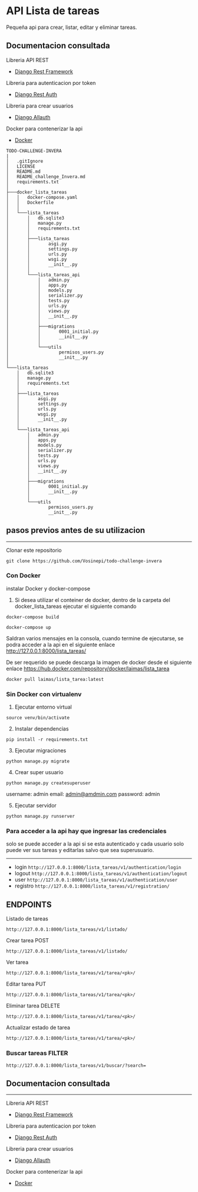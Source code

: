 # API Lista de tareas

Pequeña api para crear, listar, editar y eliminar tareas.

## Documentacion consultada

Libreria API REST

- [Django Rest Framework](https://www.django-rest-framework.org/)

Libreria para autenticacion por token

- [Django Rest Auth](https://dj-rest-auth.readthedocs.io/en/latest/)

Libreria para crear usuarios

- [Django Allauth](https://django-allauth.readthedocs.io/en/latest/index.html)

Docker para contenerizar la api

- [Docker](https://docs.docker.com/get-started/)

```
TODO-CHALLENGE-INVERA
|
│   .gitIgnore
│   LICENSE
│   README.md
│   README_challenge_Invera.md
│   requirements.txt
│
├───docker_lista_tareas
│   │   docker-compose.yaml
│   │   Dockerfile
│   │
│   └───lista_tareas
│       │   db.sqlite3
│       │   manage.py
│       │   requirements.txt
│       │
│       ├───lista_tareas
│       │       asgi.py
│       │       settings.py
│       │       urls.py
│       │       wsgi.py
│       │       __init__.py
│       │
│       └───lista_tareas_api
│           │   admin.py
│           │   apps.py
│           │   models.py
│           │   serializer.py
│           │   tests.py
│           │   urls.py
│           │   views.py
│           │   __init__.py
│           │
│           ├───migrations
│           │       0001_initial.py
│           │       __init__.py
│           │
│           └───utils
│                   permisos_users.py
│                   __init__.py
│
└───lista_tareas
    │   db.sqlite3
    │   manage.py
    │   requirements.txt
    │
    ├───lista_tareas
    │       asgi.py
    │       settings.py
    │       urls.py
    │       wsgi.py
    │       __init__.py
    │
    └───lista_tareas_api
        │   admin.py
        │   apps.py
        │   models.py
        │   serializer.py
        │   tests.py
        │   urls.py
        │   views.py
        │   __init__.py
        │
        ├───migrations
        │       0001_initial.py
        │       __init__.py
        │
        └───utils
                permisos_users.py
                __init__.py

```

## pasos previos antes de su utilizacion

---

Clonar este repositorio

`git clone https://github.com/Vosinepi/todo-challenge-invera`

### Con Docker

instalar Docker y docker-compose

1. Si desea utilizar el conteiner de docker, dentro de la carpeta del docker_lista_tareas ejecutar el siguiente comando

`docker-compose build`

`docker-compose up`

Saldran varios mensajes en la consola, cuando termine de ejecutarse, se podra acceder a la api en el siguiente enlace http://127.0.0.1:8000/lista_tareas/

De ser requerido se puede descarga la imagen de docker desde el siguiente enlace https://hub.docker.com/repository/docker/laimas/lista_tarea

`docker pull laimas/lista_tarea:latest`

### Sin Docker con virtualenv

1. Ejecutar entorno virtual

`source venv/bin/activate`

2. Instalar dependencias

`pip install -r requirements.txt`

3. Ejecutar migraciones

`python manage.py migrate`

4. Crear super usuario

`python manage.py createsuperuser`

username: admin
email: admin@amdmin.com
password: admin

5. Ejecutar servidor

`python manage.py runserver`

### Para acceder a la api hay que ingresar las credenciales

solo se puede acceder a la api si se esta autenticado y cada usuario solo puede ver sus tareas y editarlas salvo que sea superusuario.

---

- login
  `http://127.0.0.1:8000/lista_tareas/v1/authentication/login`
- logout
  `http://127.0.0.1:8000/lista_tareas/v1/authentication/logout`
- user
  `http://127.0.0.1:8000/lista_tareas/v1/authentication/user`
- registro
  `http://127.0.0.1:8000/lista_tareas/v1/registration/`

## ENDPOINTS

Listado de tareas

`http://127.0.0.1:8000/lista_tareas/v1/listado/`

Crear tarea POST

`http://127.0.0.1:8000/lista_tareas/v1/listado/`

Ver tarea

`http://127.0.0.1:8000/lista_tareas/v1/tarea/<pk>/`

Editar tarea PUT

`http://127.0.0.1:8000/lista_tareas/v1/tarea/<pk>/`

Eliminar tarea DELETE

`http://127.0.0.1:8000/lista_tareas/v1/tarea/<pk>/`

Actualizar estado de tarea

`http://127.0.0.1:8000/lista_tareas/v1/tarea/<pk>/`

### Buscar tareas FILTER

`http://127.0.0.1:8000/lista_tareas/v1/buscar/?search=`

## Documentacion consultada

---

Libreria API REST

- [Django Rest Framework](https://www.django-rest-framework.org/)

Libreria para autenticacion por token

- [Django Rest Auth](https://dj-rest-auth.readthedocs.io/en/latest/)

Libreria para crear usuarios

- [Django Allauth](https://django-allauth.readthedocs.io/en/latest/index.html)

Docker para contenerizar la api

- [Docker](https://docs.docker.com/get-started/)
